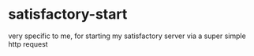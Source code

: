 # satisfactory-start
very specific to me, for starting my satisfactory server via a super simple http request
